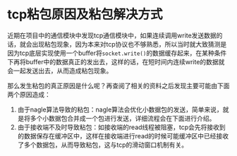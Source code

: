 

# tcp粘包原因及粘包解决方式

近期在项目中的通信模块中发现tcp通信模块中，如果连续调用write发送数据的话，就会出现粘包现象，因为本来对tcp协议也不够熟悉，所以当时就大致猜测是因为tcp底层实现使用一个buffer将`socket.write()`的数据缓存起来，在某种条件下再将buffer中的数据真正的发出去，这样的话，在短时间内连续write的数据就会一起发送出去，从而造成粘包现象。

那么发生粘包的真正原因是什么呢？再查阅了相关的资料之后发现主要可能由下面两个原因造成：

1. 由于nagle算法导致的粘包：nagle算法会优化小数据包的发送，简单来说，就是将多个小数据包合并成一个包进行发送，详细流程会在下面进行介绍。
2. 由于接收端不及时导致粘包：如接收端的read线程被阻塞，tcp会先将接收到的数据保存在缓冲区中，这样在接收端进行read的时候可能缓冲区中已经接收了多个数据包，从而导致粘包，这与tcp的滑动窗口机制有关。